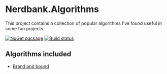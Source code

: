 Nerdbank.Algorithms
===================

This project contains a collection of popular algorithms I've found useful in some fun projects.

[![NuGet package](https://img.shields.io/nuget/v/Nerdbank.Algorithms.svg)](https://nuget.org/packages/Nerdbank.Algorithms)
[![Build status](https://ci.appveyor.com/api/projects/status/rm4h7dql9t34xuvw/branch/master?svg=true)](https://ci.appveyor.com/project/AArnott/nerdbank-algorithms/branch/master)

## Algorithms included

 * [Brand and bound](https://en.wikipedia.org/wiki/Branch_and_bound)
